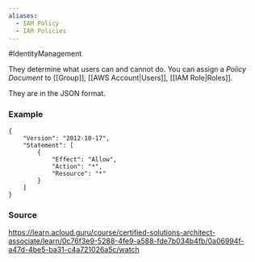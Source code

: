 ```yaml
---
aliases:
  - IAM Policy
  - IAM Policies
---
```

#IdentityManagement 

They determine what users can and cannot do.
You can assign a *Policy Document* to [[Group]], [[AWS Account|Users]], [[IAM Role|Roles]].

They are in the JSON format.
### Example
```
{
	"Version": "2012-10-17",
	"Statement": [
		{
			"Effect": "Allow",
			"Action": "*",
			"Resource": "*"
		}
	]
}
```
### Source
https://learn.acloud.guru/course/certified-solutions-architect-associate/learn/0c76f3e9-5288-4fe9-a588-fde7b034b4fb/0a06994f-a47d-4be5-ba31-c4a721026a5c/watch